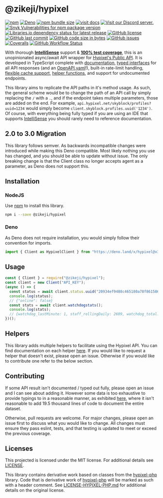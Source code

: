 # @zikeji/hypixel

[![npm](https://img.shields.io/npm/v/@zikeji/hypixel)][npm]
[![Deno](https://img.shields.io/badge/dynamic/json?color=black&label=Deno&prefix=v&query=%24.version&url=https%3A%2F%2Fraw.githubusercontent.com%2Fzikeji%2Fnode-hypixel%2Fmain%2Fpackage.json&style=flat&logo=Deno)](https://deno.land/x/hypixel)
[![npm bundle size](https://img.shields.io/bundlephobia/min/@zikeji/hypixel)][npm]
[![visit docs](https://img.shields.io/badge/docs-VuePress-green)][docs]
[![Visit our Discord server.](https://img.shields.io/badge/support-Discord-green)](https://discord.gg/QkcGHwG)
[![Snyk Vulnerabilities for npm package version](https://img.shields.io/snyk/vulnerabilities/npm/@zikeji/hypixel)][npm]
[![Libraries.io dependency status for latest release](https://img.shields.io/librariesio/release/npm/@zikeji/hypixel)][npm]
[![GitHub license](https://img.shields.io/github/license/zikeji/node-hypixel)](https://github.com/zikeji/node-hypixel/blob/master/LICENSE)
[![GitHub last commit](https://img.shields.io/github/last-commit/zikeji/node-hypixel)][github]
[![GitHub code size in bytes](https://img.shields.io/github/languages/code-size/zikeji/node-hypixel)][github]
[![GitHub issues](https://img.shields.io/github/issues/zikeji/node-hypixel)](https://github.com/zikeji/node-hypixel/issues)
[![Coveralls](https://img.shields.io/coveralls/github/zikeji/node-hypixel)](https://coveralls.io/github/zikeji/node-hypixel)
[![GitHub Workflow Status](https://img.shields.io/github/workflow/status/zikeji/node-hypixel/release)][github]

[npm]: https://www.npmjs.com/package/@zikeji/hypixel
[github]: https://github.com/zikeji/node-hypixel
[docs]: https://node-hypixel.zikeji.com
[hypixel]: https://api.hypixel.net/

With thorough **[IntelliSense](https://code.visualstudio.com/docs/editor/intellisense)** support & **[100% test coverage](https://coveralls.io/github/zikeji/node-hypixel)**, this is an unopinionated async/await API wrapper for [Hypixel's Public API][hypixel]. It is developed in TypeScript complete with [documentation][docs], [typed interfaces](https://node-hypixel.zikeji.com/ts-api/) for all API responses (and an [OpenAPI.yaml](https://node-hypixel.zikeji.com/api/)!), built-in rate-limit handling, [flexible cache support](https://node-hypixel.zikeji.com/guide/advanced/cache/), [helper functions](https://node-hypixel.zikeji.com/guide/helpers/player-ranks/), and support for undocumented endpoints.

This library aims to replicate the API paths in it's method usage. As such, the general scheme would be to change the path of an API call by simply replacing the `/` with a `.`, and if the endpoint takes multiple parameters, those are added on the end. For example, `api.hypixel.net/skyblock/profiles?uuid=1234` would simply become `client.skyblock.profiles.uuid('1234')`. Of course, with everything being fully typed if you are using an IDE that supports [IntelliSense](https://code.visualstudio.com/docs/editor/intellisense) you should rarely need to reference documentation.

## 2.0 to 3.0 Migration

This library follows semver. As backwards incompatible changes were introduced while making this Deno compatible. Most likely nothing you use has changed, and you should be able to update without issue. The only breaking change is that the Client class no longer accepts agent as a parameter, as Deno does not support this.

## Installation

### NodeJS

Use [npm](https://www.npmjs.com) to install this library.

```bash
npm i --save @zikeji/hypixel
```

### Deno

As Deno does not require installation, you would simply follow their convention for imports.

```typescript
import { Client as HypixelClient } from "https://deno.land/x/hypixel@v3.0.3";
```

## Usage

```javascript
const { Client } = require("@zikeji/hypixel");
const client = new Client("API_KEY");
(async () => {
  const status = await client.status.uuid("20934ef9488c465180a78f861586b4cf"); // Minikloon
  console.log(status);
  // {"online": false}
  const stats = await client.watchdogstats();
  console.log(stats);
  // {watchdog_lastMinute: 1, staff_rollingDaily: 2609, watchdog_total: 5591714, watchdog_rollingDaily: 4213, …}
})();
```

## Helpers

This library adds multiple helpers to facilitate using the Hypixel API. You can find documentation on each helper [here](https://node-hypixel.zikeji.com/guide/helpers/player-ranks/). If you would like to request a helper that doesn't exist, please open an issue. Otherwise if you would like to contribute one refer to the below section.

## Contributing
If some API result isn't documented / typed out fully, please open an issue and I can see about adding it. However some data is too exhaustive to provide typings to in a reasonable manner, as exhibited [here](https://github.com/zikeji/node-hypixel/issues/119), where it isn't reasonable to add 19.5 thousand lines of code to document the entire dataset.

Otherwise, pull requests are welcome. For major changes, please open an issue first to discuss what you would like to change. All changes must ensure they pass eslint, tests, and that testing is updated to meet or exceed the previous coverage.

## Licenses

This projected is licensed under the MIT license. For additional details see [LICENSE](LICENSE).

This library contains derivative work based on classes from the [hypixel-php](https://github.com/Plancke/hypixel-php) library. Code that is derivative work of [hypixel-php](https://github.com/Plancke/hypixel-php) will be marked as such with a header comment. See [LICENSE-HYPIXEL-PHP.md](LICENSE-HYPIXEL-PHP.md) for additional details on the original license.